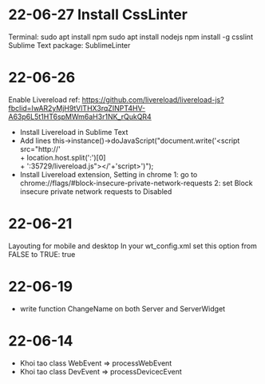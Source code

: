 # 22-06-27 Install CssLinter
Terminal:
	sudo apt install npm
	sudo apt install nodejs
	npm install -g csslint
Sublime Text package:
	SublimeLinter
# 22-06-26
Enable Livereload
ref: https://github.com/livereload/livereload-js?fbclid=IwAR2yMjH9tVlTHX3rqZINPT4HV-A63p6L5t1HT6spMWm6aH3r1NK_rQukQR4
- Install Livereload in Sublime Text
- Add lines
    this->instance()->doJavaScript("document.write('<script src=\"http://' \
    					+ location.host.split(':')[0]	\
    					+ ':35729/livereload.js\"></'+'script>')");
- Install Livereload extension, Setting in chrome
	1: go to chrome://flags/#block-insecure-private-network-requests
	2: set Block insecure private network requests to Disabled

# 22-06-21
Layouting for mobile and desktop
In your wt_config.xml set this option from FALSE to TRUE:
<progressive-bootstrap>true</progressive-bootstrap>

# 22-06-19
- write function ChangeName on both Server and ServerWidget

# 22-06-14
- Khoi tao class WebEvent	=>	processWebEvent
- Khoi tao class DevEvent	=>	processDevicecEvent

